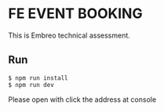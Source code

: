 # FE EVENT BOOKING
This is Embreo technical assessment.

## Run
```
$ npm run install
$ npm run dev
```
Please open with click the address at console
